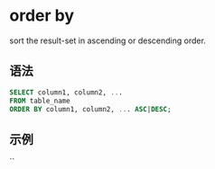 # order by

sort the result-set in ascending or descending order.

## 语法

```sql
SELECT column1, column2, ...
FROM table_name
ORDER BY column1, column2, ... ASC|DESC;
```

## 示例

``